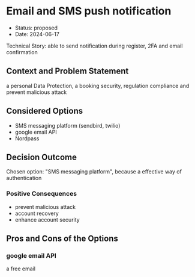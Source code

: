 # Email and SMS push notification

* Status: proposed
* Date: 2024-06-17

Technical Story: able to send notification during register, 2FA and email confirmation

## Context and Problem Statement

a personal Data Protection, a booking security, regulation compliance and prevent malicious attack

## Considered Options

* SMS messaging platform (sendbird, twilio)
* google email API
* Nordpass

## Decision Outcome

Chosen option: "SMS messaging platform", because a effective way of authentication

### Positive Consequences

* prevent malicious attack
* account recovery
* enhance account security

## Pros and Cons of the Options

### google email API

a free email
